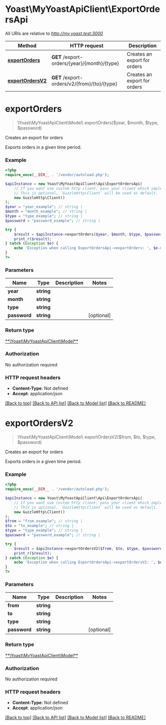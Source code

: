 # Yoast\MyYoastApiClient\ExportOrdersApi

All URIs are relative to *http://my.yoast.test:3000*

Method | HTTP request | Description
------------- | ------------- | -------------
[**exportOrders**](ExportOrdersApi.md#exportorders) | **GET** /export-orders/{year}/{month}/{type} | Creates an export for orders
[**exportOrdersV2**](ExportOrdersApi.md#exportordersv2) | **GET** /export-orders/v2/{from}/{to}/{type} | Creates an export for orders

# **exportOrders**
> \Yoast\MyYoastApiClient\Model\ exportOrders($year, $month, $type, $password)

Creates an export for orders

Exports orders in a given time period.

### Example
```php
<?php
require_once(__DIR__ . '/vendor/autoload.php');

$apiInstance = new Yoast\MyYoastApiClient\Api\ExportOrdersApi(
    // If you want use custom http client, pass your client which implements `GuzzleHttp\ClientInterface`.
    // This is optional, `GuzzleHttp\Client` will be used as default.
    new GuzzleHttp\Client()
);
$year = "year_example"; // string | 
$month = "month_example"; // string | 
$type = "type_example"; // string | 
$password = "password_example"; // string | 

try {
    $result = $apiInstance->exportOrders($year, $month, $type, $password);
    print_r($result);
} catch (Exception $e) {
    echo 'Exception when calling ExportOrdersApi->exportOrders: ', $e->getMessage(), PHP_EOL;
}
?>
```

### Parameters

Name | Type | Description  | Notes
------------- | ------------- | ------------- | -------------
 **year** | **string**|  |
 **month** | **string**|  |
 **type** | **string**|  |
 **password** | **string**|  | [optional]

### Return type

[**\Yoast\MyYoastApiClient\Model\**](../Model/.md)

### Authorization

No authorization required

### HTTP request headers

 - **Content-Type**: Not defined
 - **Accept**: application/json

[[Back to top]](#) [[Back to API list]](../../README.md#documentation-for-api-endpoints) [[Back to Model list]](../../README.md#documentation-for-models) [[Back to README]](../../README.md)

# **exportOrdersV2**
> \Yoast\MyYoastApiClient\Model\ exportOrdersV2($from, $to, $type, $password)

Creates an export for orders

Exports orders in a given time period.

### Example
```php
<?php
require_once(__DIR__ . '/vendor/autoload.php');

$apiInstance = new Yoast\MyYoastApiClient\Api\ExportOrdersApi(
    // If you want use custom http client, pass your client which implements `GuzzleHttp\ClientInterface`.
    // This is optional, `GuzzleHttp\Client` will be used as default.
    new GuzzleHttp\Client()
);
$from = "from_example"; // string | 
$to = "to_example"; // string | 
$type = "type_example"; // string | 
$password = "password_example"; // string | 

try {
    $result = $apiInstance->exportOrdersV2($from, $to, $type, $password);
    print_r($result);
} catch (Exception $e) {
    echo 'Exception when calling ExportOrdersApi->exportOrdersV2: ', $e->getMessage(), PHP_EOL;
}
?>
```

### Parameters

Name | Type | Description  | Notes
------------- | ------------- | ------------- | -------------
 **from** | **string**|  |
 **to** | **string**|  |
 **type** | **string**|  |
 **password** | **string**|  | [optional]

### Return type

[**\Yoast\MyYoastApiClient\Model\**](../Model/.md)

### Authorization

No authorization required

### HTTP request headers

 - **Content-Type**: Not defined
 - **Accept**: application/json

[[Back to top]](#) [[Back to API list]](../../README.md#documentation-for-api-endpoints) [[Back to Model list]](../../README.md#documentation-for-models) [[Back to README]](../../README.md)

